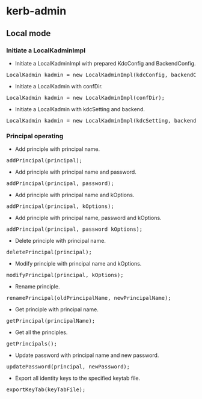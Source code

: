 <!--
  Licensed to the Apache Software Foundation (ASF) under one
  or more contributor license agreements.  See the NOTICE file
  distributed with this work for additional information
  regarding copyright ownership.  The ASF licenses this file
  to you under the Apache License, Version 2.0 (the
  "License"); you may not use this file except in compliance
  with the License.  You may obtain a copy of the License at

  http://www.apache.org/licenses/LICENSE-2.0

  Unless required by applicable law or agreed to in writing,
  software distributed under the License is distributed on an
  "AS IS" BASIS, WITHOUT WARRANTIES OR CONDITIONS OF ANY
  KIND, either express or implied.  See the License for the
  specific language governing permissions and limitations
  under the License.
-->

kerb-admin
============
## Local mode
### Initiate a LocalKadminImpl
* Initiate a LocalKadminImpl with prepared KdcConfig and BackendConfig.
<pre>
LocalKadmin kadmin = new LocalKadminImpl(kdcConfig, backendConfig);
</pre>
* Initiate a LocalKadmin with confDir.
<pre>
LocalKadmin kadmin = new LocalKadminImpl(confDir);
</pre>
* Initiate a LocalKadmin with kdcSetting and backend.
<pre>
LocalKadmin kadmin = new LocalKadminImpl(kdcSetting, backend);
</pre>

### Principal operating
* Add principle with principal name.
<pre>
addPrincipal(principal);
</pre>
* Add principle with principal name and password.
<pre>
addPrincipal(principal, password);
</pre>
* Add principle with principal name and kOptions.
<pre>
addPrincipal(principal, kOptions);
</pre>
* Add principle with principal name, password and kOptions.
<pre>
addPrincipal(principal, password kOptions);
</pre>
* Delete principle with principal name.
<pre>
deletePrincipal(principal);
</pre>
* Modify principle with principal name and kOptions.
<pre>
modifyPrincipal(principal, kOptions);
</pre>
* Rename principle.
<pre>
renamePrincipal(oldPrincipalName, newPrincipalName);
</pre>
* Get principle with principal name.
<pre>
getPrincipal(principalName);
</pre>
* Get all the principles.
<pre>
getPrincipals();
</pre>
* Update password with principal name and new password.
<pre>
updatePassword(principal, newPassword);
</pre>
* Export all identity keys to the specified keytab file.
<pre>
exportKeyTab(keyTabFile);
</pre>